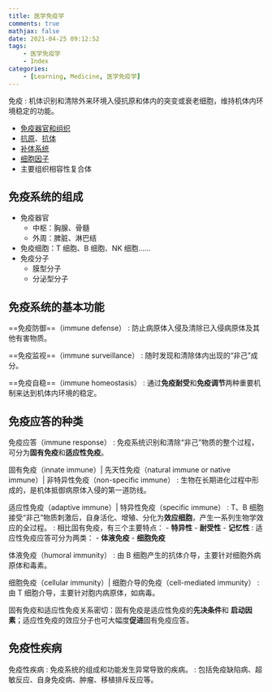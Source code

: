 ```yaml
---
title: 医学免疫学
comments: true
mathjax: false
date: 2021-04-25 09:12:52
tags:
    - 医学免疫学
    - Index
categories:
    - [Learning, Medicine, 医学免疫学]
---
```


免疫
: 机体识别和清除外来环境入侵抗原和体内的突变或衰老细胞，维持机体内环境稳定的功能。

<!-- more -->

- <a href="{% post_path 免疫器官和组织 %}">免疫器官和组织</a>
- <a href="{% post_path 抗原 %}">抗原</a>、<a href="{% post_path 抗体 %}">抗体</a>
- <a href="{% post_path 补体系统 %}">补体系统</a>
- <a href="{% post_path 细胞因子 %}">细胞因子</a>
- 主要组织相容性复合体

## 免疫系统的组成

- 免疫器官
    - 中枢：胸腺、骨髓
    - 外周：脾脏、淋巴结
- 免疫细胞：T 细胞、B 细胞、NK 细胞……
- 免疫分子
    - 膜型分子
    - 分泌型分子

## 免疫系统的基本功能

==免疫防御==（immune defense）
: 防止病原体入侵及清除已入侵病原体及其他有害物质。

==免疫监视==（immune surveillance）
: 随时发现和清除体内出现的“非己”成分。

==免疫自稳==（immune homeostasis）
: 通过**免疫耐受**和**免疫调节**两种重要机制来达到机体内环境的稳定。

## 免疫应答的种类

免疫应答（immune response）
: 免疫系统识别和清除“非己”物质的整个过程，可分为**固有免疫**和**适应性免疫**。

固有免疫（innate immune）| 先天性免疫（natural immune or native immune）| 非特异性免疫（non-specific immune）
: 生物在长期进化过程中形成的，是机体抵御病原体入侵的第一道防线。

适应性免疫（adaptive immune）| 特异性免疫（specific immune）
: T、B 细胞接受“非己”物质刺激后，自身活化、增殖、分化为**效应细胞**，产生一系列生物学效应的全过程。
: 相比固有免疫，有三个主要特点：
    - **特异性**
    - **耐受性**
    - **记忆性**
: 适应性免疫应答可分为两类：
    - **体液免疫**
    - **细胞免疫**

体液免疫（humoral immunity）
: 由 B 细胞产生的抗体介导，主要针对细胞外病原体和毒素。

细胞免疫（cellular immunity）| 细胞介导的免疫（cell-mediated immunity）
: 由 T 细胞介导，主要针对胞内病原体，如病毒。

固有免疫和适应性免疫关系密切：固有免疫是适应性免疫的**先决条件**和
**启动因素**；适应性免疫的效应分子也可大幅度**促进**固有免疫应答。

## 免疫性疾病

<!-- UPDATING -->

免疫性疾病
: 免疫系统的组成和功能发生异常导致的疾病。
: 包括免疫缺陷病、超敏反应、自身免疫病、肿瘤、移植排斥反应等。
